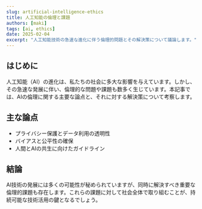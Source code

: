 ```yaml
---
slug: artificial-intelligence-ethics
title: 人工知能の倫理と課題
authors: [maki]
tags: [ai, ethics]
date: 2025-02-04
excerpt: "人工知能技術の急速な進化に伴う倫理的問題とその解決策について議論します。"
---
```


## はじめに

人工知能（AI）の進化は、私たちの社会に多大な影響を与えています。しかし、その急速な発展に伴い、倫理的な問題や課題も数多く生じています。本記事では、AIの倫理に関する主要な論点と、それに対する解決策について考察します。

## 主な論点

- プライバシー保護とデータ利用の透明性
- バイアスと公平性の確保
- 人間とAIの共生に向けたガイドライン

## 結論

AI技術の発展には多くの可能性が秘められていますが、同時に解決すべき重要な倫理的課題も存在します。これらの課題に対して社会全体で取り組むことが、持続可能な技術活用の鍵となるでしょう。
